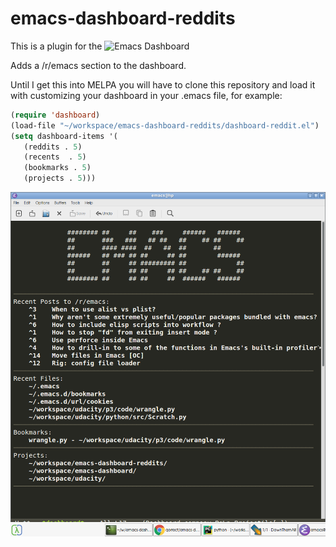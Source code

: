 # emacs-dashboard-reddits
This is a plugin for the ![Emacs Dashboard](https://github.com/rakanalh/emacs-dashboard)


Adds a /r/emacs section to the dashboard.

Until I get this into MELPA you will have to clone this repository and load it with customizing your dashboard in your .emacs file, for example: 
```lisp
(require 'dashboard)
(load-file "~/workspace/emacs-dashboard-reddits/dashboard-reddit.el")
(setq dashboard-items '(
   (reddits . 5)
   (recents  . 5)
   (bookmarks . 5)
   (projects . 5)))
```


![Screenshot](screenshot.png?raw=true "Screenshot")
